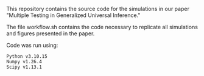 This repository contains the source code for the simulations in our paper "Multiple Testing in Generalized Universal Inference."

The file workflow.sh contains the code necessary to replicate all simulations and figures presented in the paper.

Code was run using:

    Python v3.10.15
    Numpy v1.26.4
    Scipy v1.13.1

